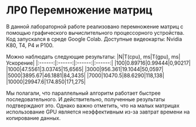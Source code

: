 # ЛР0 Перемножение матриц
В данной лабораторной работе реализовано перемножение матриц с помощью графического вычислительного процессорного устройства. 
Код запускался в среде Google Colab. Доступные видеокарты: Nvidia K80, T4, P4 и P100.

Можно наблюдать следующие результаты:
|N|T(cpu), ms|T(gpu), ms|Ускорение|
|:------:|:------:|:------:|:------:|
|100|0.89716|0.99444|0,90217|
|1000|47.5561|3.03745|15,6565|
|3000|956.361|19.1044|50,0597|
|5000|3895.67|46.1881|84,3435|
|7000|10470.5|88.6290|118,138|
|10000|29947.6|174.850|171,275|

Мы полагали, что параллельный алгоритм работает быстрее последовательного. И действительно, полученные результаты подтверждают это. Однако важно отметить, что на малых матрицах использование GPU является неэффективным из-за завтрат времени на копирование данных. 


